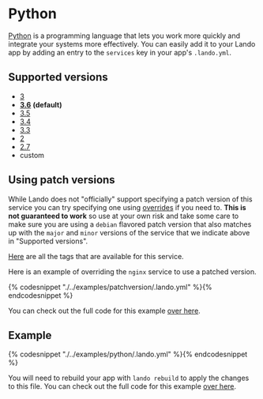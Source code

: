Python
======

[Python](https://www.python.org/) is a programming language that lets you work more quickly and integrate your systems more effectively. You can easily add it to your Lando app by adding an entry to the `services` key in your app's `.lando.yml`.

Supported versions
------------------

*   [3](https://hub.docker.com/r/_/python/)
*   **[3.6](https://hub.docker.com/r/_/python/)** **(default)**
*   [3.5](https://hub.docker.com/r/_/python/)
*   [3.4](https://hub.docker.com/r/_/python/)
*   [3.3](https://hub.docker.com/r/_/python/)
*   [2](https://hub.docker.com/r/_/python/)
*   [2.7](https://hub.docker.com/r/_/python/)
*   custom

Using patch versions
--------------------

While Lando does not "officially" support specifying a patch version of this service you can try specifying one using [overrides](https://docs.devwithlando.io/config/advanced.html#overriding-with-docker-compose) if you need to. **This is not guaranteed to work** so use at your own risk and take some care to make sure you are using a `debian` flavored patch version that also matches up with the `major` and `minor` versions of the service that we indicate above in "Supported versions".

[Here](https://hub.docker.com/r/library/python/tags/) are all the tags that are available for this service.

Here is an example of overriding the `nginx` service to use a patched version.

{% codesnippet "./../examples/patchversion/.lando.yml" %}{% endcodesnippet %}

You can check out the full code for this example [over here](https://github.com/lando/lando/tree/master/examples/patchversion).

Example
-------

{% codesnippet "./../examples/python/.lando.yml" %}{% endcodesnippet %}

You will need to rebuild your app with `lando rebuild` to apply the changes to this file. You can check out the full code for this example [over here](https://github.com/lando/lando/tree/master/examples/python).
